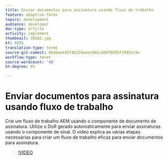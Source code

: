 ```yaml
---
title: Enviar documentos para assinatura usando fluxo de trabalho
feature: adaptive-forms
topics: development
audience: developer
doc-type: article
activity: implement
thumbnail: 38182.jpg
kt: 6035
translation-type: tm+mt
source-git-commit: 0b48ae445f4b32deeec08bcb68f805bf19992c9e
workflow-type: tm+mt
source-wordcount: '48'
ht-degree: 0%

---
```


# Enviar documentos para assinatura usando fluxo de trabalho

Crie um fluxo de trabalho AEM usando o componente de documento de assinatura. Utilize o DoR gerado automaticamente para enviar assinaturas usando o componente de sinal.
O vídeo explica as várias etapas necessárias para criar um fluxo de trabalho eficaz para enviar documentos para assinatura.

>[!VIDEO](https://video.tv.adobe.com/v/38182/?quality=9&learn=on)